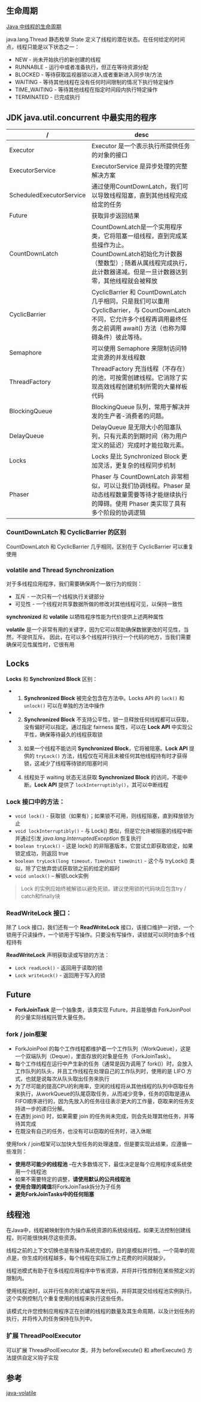 # 
## 生命周期
[Java 中线程的生命周期](https://www.baeldung.com/java-thread-lifecycle)

java.lang.Thread 静态枚举 State 定义了线程的潜在状态。在任何给定的时间点，线程只能是以下状态之一：

- NEW - 尚未开始执行的新创建的线程
- RUNNABLE - 运行中或者准备执行，但正在等待资源分配
- BLOCKED - 等待获取监视器锁以进入或者重新进入同步块/方法
- WAITING - 等待其他线程在没有任何时间限制的情况下执行特定操作
- TIME_WAITING - 等待其他线程在指定时间段内执行特定操作
- TERMINATED - 已完成执行

## JDK java.util.concurrent 中最实用的程序

/| desc
---|---
Executor | Executor 是一个表示执行所提供任务的对象的接口
ExecutorService | ExecutorService 是异步处理的完整解决方案
ScheduledExecutorService | 通过使用CountDownLatch，我们可以导致线程阻塞，直到其他线程完成给定的任务
Future | 获取异步返回结果
CountDownLatch | CountDownLatch是一个实用程序类，它将阻塞一组线程，直到完成某些操作为止。<br />CountDownLatch初始化为计数器（整数型）; 随着从属线程完成执行，此计数器递减。但是一旦计数器达到零，其他线程就会被释放
CyclicBarrier | CyclicBarrier 和 CountDownLatch 几乎相同，只是我们可以重用 CyclicBarrier，与 CountDownLatch 不同，它允许多个线程再调用最终任务之前调用 await() 方法（也称为障碍条件）彼此等待。
Semaphore | 可以使用 Semaphore 来限制访问特定资源的并发线程数
ThreadFactory | ThreadFactory 充当线程（不存在）的池，可按需创建线程。它消除了实现高效线程创建机制所需的大量样板代码
BlockingQueue | BlockingQueue 队列，常用于解决并发的生产者-消费者的问题。
DelayQueue | DelayQueue 是无限大小的阻塞队列，只有元素的到期时间（称为用户定义的延迟）完成时才能拉取元素。
Locks | Locks 是比 Synchronized Block 更加灵活，更复杂的线程同步机制
Phaser | Phaser 与 CountDownLatch 非常相似，可以让我们协调线程。Phaser 是动态线程数量需要等待才能继续执行的障碍。使用 Phaser 类实现了具有多个阶段的协调逻辑

### CountDownLatch 和 CyclicBarrier 的区别
CountDownLatch 和 CyclicBarrier 几乎相同，区别在于 CyclicBarrier 可以重复使用

### volatile and Thread Synchronization

对于多线程应用程序，我们需要确保两个一致行为的规则：

- 互斥 - 一次只有一个线程执行关键部分
- 可见性 - 一个线程对共享数据所做的修改对其他线程可见，以保持一致性

**synchronized** 和 **volatile** 以牺牲程序性能为代价提供上述两种属性

**volatile** 是一个非常有用的关键字，因为它可以帮助确保数据更改的可见性，当然，不提供互斥。
因此，在可以多个线程并行执行一个代码的地方，当我们需要确保可见性属性时，它很有用


## Locks
**Locks** 和 **Synchronized Block** 区别：
- 1. **Synchronized Block** 被完全包含在方法中。Locks API 的 `lock()` 和 `unlock()` 可以在单独的方法中操作
- 2. **Synchronized Block** 不支持公平性，锁一旦释放任何线程都可以获取，没有偏好可以指定。通过指定 fairness 属性，可以在 **Lock API** 中实现公平性，确保等待最久的线程获取锁
- 3. 如果一个线程不能访问 **Synchronized Block**，它将被阻塞。**Lock API** 提供的 `tryLock()` 方法，线程仅在可用且未被任何其他线程持有时才获得锁，这减少了线程等待锁的阻塞时间
- 4. 线程处于 waiting 状态无法获取 **Synchronized Block** 的访问，不能中断。**Lock API** 提供了 `lockInterruptibly()`，其可以中断线程

### Lock 接口中的方法：
- `void lock()` - 获取锁（如果有）；如果锁不可用，则线程阻塞，直到释放锁为止
- `void lockInterruptibly()` - 与 Lock() 类似，但是它允许被阻塞的线程中断并通过引发 *java.lang.InterruptedException* 恢复执行
- `boolean tryLock()` - 这是 lock() 的非阻塞版本，它尝试立即获取锁定，如果锁定成功，则返回 true
- `boolean tryLock(long timeout，TimeUnit timeUnit)` - 这个与 tryLock() 类似，除了它放弃尝试获取锁之前的给定的超时
- `void unlock()` – 解锁Lock实例

> Lock 的实例应始终被解锁以避免死锁。建议使用锁的代码块应包含try / catch和finally块

### ReadWriteLock 接口：
除了 Lock 接口，我们还有一个 **ReadWriteLock** 接口，该接口维护一对锁，一个锁用于只读操作，一个锁用于写操作。只要没有写操作，读锁就可以同时由多个线程持有

**ReadWriteLock** 声明获取读或写锁的方法：
- `Lock readLock()` - 返回用于读取的锁
- `Lock writeLock()` - 返回用于写入的锁


## Future
- **ForkJoinTask** 是一个抽象类，该类实现 Future，并且能够由 ForkJoinPool 的少量实际线程托管大量任务。


### fork / join框架
- ForkJoinPool 的每个工作线程都维护着一个工作队列（WorkQueue），这是一个双端队列（Deque），里面存放的对象是任务（ForkJoinTask）。
- 每个工作线程在运行中产生新的任务（通常是因为调用了 fork()）时，会放入工作队列的队头，并且工作线程在处理自己的工作队列时，使用的是 LIFO 方式，也就是说每次从队头取出任务来执行
- 为了尽可能的提高CPU的利用率，空闲的线程将从其他线程的队列中窃取任务来执行，从workQueue的队尾窃取任务，从而减少竞争，任务的窃取是遵从FIFO顺序进行的，因为先放入的任务往往表示更大的工作量，窃取来的任务支持进一步的递归分解。
- 在遇到 join() 时，如果需要 join 的任务尚未完成，则会先处理其他任务，并等待其完成
- 在既没有自己的任务，也没有可以窃取的任务时，进入休眠

使用fork / join框架可以加快大型任务的处理速度，但是要实现此结果，应遵循一些准则：
- **使用尽可能少的线程池** –在大多数情况下，最佳决定是每个应用程序或系统使用一个线程池
- 如果不需要特定的调整，**请使用默认的公共线程池**
- **使用合理的阈值**将ForkJoinTask拆分为子任务
- **避免ForkJoinTasks中的任何阻塞**

## 线程池
在Java中，线程被映射到作为操作系统资源的系统级线程。如果无法控制创建线程，则可能很快耗尽这些资源。

线程之前的上下文切换也是有操作系统完成的，目的是模拟并行性。一个简单的观点是，你生成的线程越多，每个线程在实际工作上花费的时间就越少。

线程池模式有助于在多线程应用程序中节省资源，并将并行性控制在某些预定义的限制内。

使用线程池时，以并行任务的形式编写并发代码，并将其提交给线程池实例执行。这个实例控制几个重复使用的线程来执行这些任务。

该模式允许您控制应用程序正在创建的线程的数量及其生命周期，以及计划任务的执行，并将传入的任务保持在队列中。

### 扩展 ThreadPoolExecutor
可以扩展 ThreadPoolExecutor 类，并为 beforeExecute() 和 afterExecute() 方法提供自定义钩子实现


## 参考
[java-volatile](https://www.baeldung.com/java-volatile)
